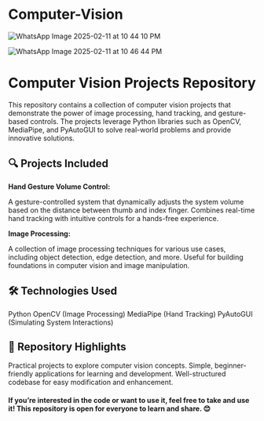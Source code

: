 # Computer-Vision


![WhatsApp Image 2025-02-11 at 10 44 10 PM](https://github.com/user-attachments/assets/a41ace47-be61-4fef-a2cc-2010a451d988)

![WhatsApp Image 2025-02-11 at 10 46 44 PM](https://github.com/user-attachments/assets/86fddcf5-a0ac-4f28-850a-abf7d3ce1817)



# Computer Vision Projects Repository
This repository contains a collection of computer vision projects that demonstrate the power of image processing, hand tracking, and gesture-based controls. The projects leverage Python libraries such as OpenCV, MediaPipe, and PyAutoGUI to solve real-world problems and provide innovative solutions.

## 🔍 Projects Included
**Hand Gesture Volume Control:**

A gesture-controlled system that dynamically adjusts the system volume based on the distance between thumb and index finger.
Combines real-time hand tracking with intuitive controls for a hands-free experience.

**Image Processing:**

A collection of image processing techniques for various use cases, including object detection, edge detection, and more.
Useful for building foundations in computer vision and image manipulation.


## 🛠️ Technologies Used
Python
OpenCV (Image Processing)
MediaPipe (Hand Tracking)
PyAutoGUI (Simulating System Interactions)

## 🌟 Repository Highlights
Practical projects to explore computer vision concepts.
Simple, beginner-friendly applications for learning and development.
Well-structured codebase for easy modification and enhancement.


#### If you’re interested in the code or want to use it, feel free to take and use it! This repository is open for everyone to learn and share. 😊

